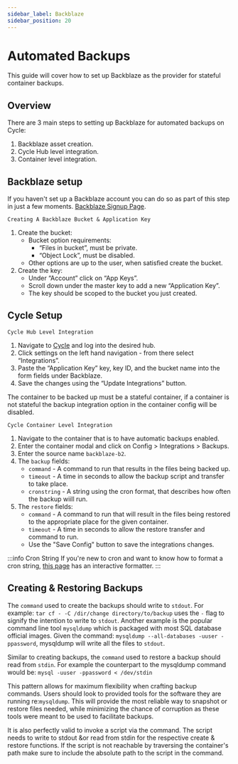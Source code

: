 ```yaml
---
sidebar_label: Backblaze
sidebar_position: 20
---
```



# Automated Backups
This guide will cover how to set up Backblaze as the provider for stateful container backups.

## Overview
There are 3 main steps to setting up Backblaze for automated backups on Cycle:
1. Backblaze asset creation.
2. Cycle Hub level integration.
3. Container level integration.


## Backblaze setup
If you haven't set up a Backblaze account you can do so as part of this step in just a few moments.
[Backblaze Signup Page](https://www.backblaze.com/b2/sign-up.html?referrer=compute&utm_source=Partner&utm_medium=cycle-announcement&utm_campaign=10-gb-free&utm_content=cta).

`Creating A Backblaze Bucket & Application Key`


1. Create the bucket:
   * Bucket option requirements:
        * “Files in bucket”, must be private.
        * “Object Lock”, must be disabled.
   * Other options are up to the user, when satisfied create the bucket.
2. Create the key:
   * Under “Account” click on “App Keys”.
   * Scroll down under the master key to add a new “Application Key”.
   * The key should be scoped to the bucket you just created.
 

## Cycle Setup

`Cycle Hub Level Integration`
1. Navigate to [Cycle](https://portal.cycle.io) and log into the desired hub.
2. Click settings on the left hand navigation - from there select “Integrations”.
3. Paste the “Application Key” key, key ID, and the bucket name into the form fields under Backblaze.
4. Save the changes using the “Update Integrations” button.
  

The container to be backed up must be a stateful container, if a container is not stateful the backup integration option in the container config will be disabled.

`Cycle Container Level Integration`
1. Navigate to the container that is to have automatic backups enabled.
2. Enter the container modal and click on Config > Integrations > Backups.
3. Enter the source name `backblaze-b2`.
4. The `backup` fields:
   * `command` - A command to run that results in the files being backed up.
   * `timeout` - A time in seconds to allow the backup script and transfer to take place.
   * `cronstring` - A string using the cron format, that describes how often the backup wiill run.
5. The `restore` fields:
   * `command` - A command to run that will result in the files being restored to the appropriate place for the given container.
   * `timeout` - A time in seconds to allow the restore transfer and command to run. 
   * Use the "Save Config" button to save the integrations changes. 


:::info Cron String
If you're new to cron and want to know how to format a cron string, [this page](https://crontab.guru/) has an interactive formatter.
:::


## Creating & Restoring Backups
The `command` used to create the backups should write to `stdout`. For example: `tar cf - -C /dir/change directory/to/backup` uses the `-` flag to signify the intention to write to `stdout`.  Another example is the popular command line tool `mysqldump` which is packaged with most SQL database official images.  Given the command: `mysqldump --all-databases -uuser -ppassword`, mysqldump will write all the files to `stdout`.

Similar to creating backups, the `command` used to restore a backup should read from `stdin`.  For example the counterpart to the mysqldump command would be: `mysql -uuser -ppassword < /dev/stdin`


This pattern allows for maximum flexibility when crafting backup commands. Users should look to provided tools for the software they are running re:`mysqldump`.  This will provide the most reliable way to snapshot or restore files needed, while minimizing the chance of corruption as these tools were meant to be used to facilitate backups.  

It is also perfectly valid to invoke a script via the command.  The script needs to write to stdout &or read from stdin for the respective create & restore functions. If the script is not reachable by traversing the container's path make sure to include the absolute path to the script in the command.



